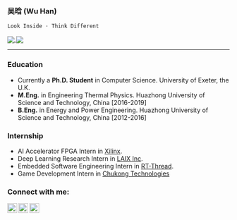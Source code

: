 ### 吴晗 (Wu Han)

    Look Inside · Think Different

<div>
<a href="https://github.com/anuraghazra/github-readme-stats">
  <img align="center" src="https://github-readme-stats.vercel.app/api?username=wuhanstudio&include_all_commits=true&show_icons=true&hide=issues&count_private=true" />
</a>
<a href="https://github.com/anuraghazra/convoychat">
  <img align="center" src="https://github-readme-stats.vercel.app/api/top-langs/?username=wuhanstudio&layout=compact" />
</a>
</div>

--------

### Education

- Currently a **Ph.D. Student** in Computer Science. University of Exeter, the U.K.
- **M.Eng.** in Engineering Thermal Physics. Huazhong University of Science and Technology, China [2016-2019]
- **B.Eng.** in Energy and Power Engineering. Huazhong University of Science and Technology, China [2012-2016]

### Internship
- AI Accelerator FPGA Intern in <a href="https://www.xilinx.com/">Xilinx</a>.
- Deep Learning Research Intern in <a href="https://www.liulishuo.com/en">LAIX Inc</a>.
- Embedded Software Engineering Intern in <a href="https://www.rt-thread.org/">RT-Thread</a>.
- Game Development Intern in <a href="http://en.chukong-inc.com/">Chukong Technologies</a>

### Connect with me:

[<img align="left" alt="vibhorchaudhary | Homepage" width="22px" src="https://cdn.jsdelivr.net/npm/simple-icons@3.12.1/icons/googlechrome.svg" />][website]
[<img align="left" alt="vibhorchaudhary | GitHub" width="22px" src="https://cdn.jsdelivr.net/npm/simple-icons@v3/icons/github.svg" />][github]
[<img align="left" alt="vibhorchaudhary | LinkedIn" width="22px" src="https://cdn.jsdelivr.net/npm/simple-icons@v3/icons/linkedin.svg" />][linkedin]

[website]: https://wuhanstudio.cc
[linkedin]: https://www.linkedin.com/in/han-wu-2b3773ab
[github]: https://github.com/wuhanstudio
